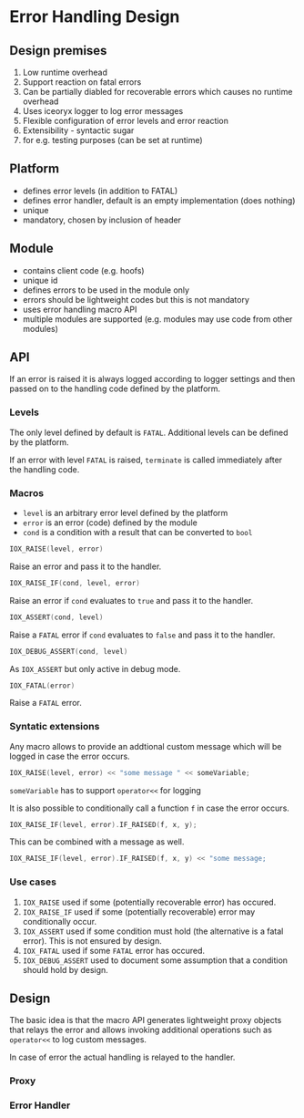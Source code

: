 # Error Handling Design

## Design premises

1. Low runtime overhead
2. Support reaction on fatal errors
3. Can be partially diabled for recoverable errors which causes no runtime overhead
4. Uses iceoryx logger to log error messages
5. Flexible configuration of error levels and error reaction
6. Extensibility - syntactic sugar
7. for e.g. testing purposes (can be set at runtime)

## Platform

- defines error levels (in addition to FATAL)
- defines error handler, default is an empty implementation (does nothing)
- unique
- mandatory, chosen by inclusion of header

## Module

- contains client code (e.g. hoofs)
- unique id
- defines errors to be used in the module only
- errors should be lightweight codes but this is not mandatory
- uses error handling macro API
- multiple modules are supported (e.g. modules may use code from other modules)

## API

If an error is raised it is always logged according to logger settings and then passed on to the handling code defined by the platform.

### Levels

The only level defined by default is `FATAL`. Additional levels can be defined by the platform.

If an error with level `FATAL` is raised, `terminate` is called immediately after the handling code.

### Macros

- `level` is an arbitrary error level defined by the platform
- `error` is an error (code) defined by the module
- `cond` is a condition with a result that can be converted to `bool`

```cpp
IOX_RAISE(level, error)
```

Raise an error and pass it to the handler.

```cpp
IOX_RAISE_IF(cond, level, error)
```

Raise an error if `cond` evaluates to `true` and pass it to the handler.

```cpp
IOX_ASSERT(cond, level)
```

Raise a `FATAL` error if `cond` evaluates to `false` and pass it to the handler.

```cpp
IOX_DEBUG_ASSERT(cond, level)
```

As `IOX_ASSERT` but only active in debug mode.

```cpp
IOX_FATAL(error)
```

Raise a `FATAL` error.

### Syntatic extensions

Any macro allows to provide an addtional custom message which will be logged in case the error occurs.

```cpp
IOX_RAISE(level, error) << "some message " << someVariable;
```

`someVariable` has to support `operator<<` for logging

It is also possible to conditionally call a function `f` in case the error occurs.

```cpp
IOX_RAISE_IF(level, error).IF_RAISED(f, x, y);
```

This can be combined with a message as well.

```cpp
IOX_RAISE_IF(level, error).IF_RAISED(f, x, y) << "some message;
```

### Use cases

1. `IOX_RAISE` used if some (potentially recoverable error) has occured.
2. `IOX_RAISE_IF` used if some (potentially recoverable) error may conditionally occur.
3. `IOX_ASSERT` used if some condition must hold (the alternative is a fatal error). This is not ensured by design.
4. `IOX_FATAL` used if some `FATAL` error has occured.
5. `IOX_DEBUG_ASSERT` used to document some assumption that a condition should hold by design.

## Design

The basic idea is that the macro API generates lightweight proxy objects that relays the error and allows invoking additional operations such as `operator<<` to log custom messages.

In case of error the actual handling is relayed to the handler.

### Proxy

### Error Handler
